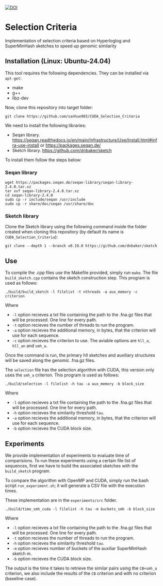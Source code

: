 [![DOI](https://zenodo.org/badge/984350098.svg)](https://doi.org/10.5281/zenodo.15537863)


# Selection Criteria

Implementation of selection criteria based on Hyperloglog and SuperMinHash sketches to speed up genomic similarity

## Installation (Linux: Ubuntu-24.04)

This tool requires the following dependencies. They can be installed via `apt-get`:
- make
- g++ 
- libz-dev

Now, clone this repository into target folder:
```
git clone https://github.com/sanhue903/CUDA_Selection_Criteria
```

We need to install the following libraries:
- Seqan library. https://seqan.readthedocs.io/en/main/Infrastructure/Use/Install.html#infra-use-install or https://packages.seqan.de/
- Sketch library. https://github.com/dnbaker/sketch

To install them follow the steps below:

### Seqan library

```
wget https://packages.seqan.de/seqan-library/seqan-library-2.4.0.tar.xz
tar xvf seqan-library-2.4.0.tar.xz
cd seqan-library-2.4.0
sudo cp -r include/seqan /usr/include
sudo cp -r share/doc/seqan /usr/share/doc
```

### Sketch library

Clone the Sketch library using the following command inside the folder created when cloning this repository (by default its name is ``CUDA_Selection_Criteria``):
```
git clone --depth 1 --branch v0.19.0 https://github.com/dnbaker/sketch
```

## Use

To compile the .cpp files use the Makefile provided, simply run `make`. The file `build_sketch.cpp` contains the sketch construction step. This program is used as follows:
```
./build/build_sketch -l filelist -t nthreads -a aux_memory -c criterion
```
Where
- `-l` option recieves a txt file containing the path to the .fna.gz files that will be processed. One line for every path.
- `-t` option recieves the number of threads to run the program.
- `-a` option recieves the additional memory, in bytes, that the criterion will use for each sequence.
- `-c` option recieves the criterion to use. The aviable options are `hll_a`, `hll_an` and `smh_a`.

Once the command is run, the primary hll sketches and auxiliary structures will be saved along the genomic .fna.gz files.

The `selection` file has the selection algorithm with CUDA, this version only uses the `smh_a` criterion. This program is used as follows:

```
./build/selection -l filelist -h tau -a aux_memory -b block_size
```
Where
- `-l` option recieves a txt file containing the path to the .fna.gz files that will be processed. One line for every path.
- `-h` option recieves the similarity threshold `tau`.
- `-a` option recieves the additional memory, in bytes, that the criterion will use for each sequence.
- `-b` option recieves the CUDA block size.



## Experiments

We provide implementation of experiments to evaluate time of comparisions. To run these experiments using a certain file list of sequences, first we have to build the associated sketches with the `build_sketch` program.

To compare the algorithm with OpenMP and CUDA, simply run the bash script `run_experiment.sh`; it will generate a CSV file with the execution times.

 These implementation are in the `experiments/src` folder. 

```
./build/time_smh_cuda -l filelist -h tau -m buckets_smh -b block_size
```
Where
- `-l` option recieves a txt file containing the path to the .fna.gz files that will be processed. One line for every path.
- `-t` option recieves the number of threads to run the program.
- `-h` option recieves the similarity threshold `tau`.
- `-m` option recieves number of buckets of the auxiliar SuperMinHash sketch m.
- `-b` option recieves the CUDA block size.

The output is the time it takes to retrieve the similar pairs using the `CB+smh_a` criterion, we also include the results of the `CB` criterion and with no criterion (baseline case).